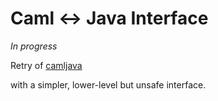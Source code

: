 # Caml <-> Java Interface

_In progress_

Retry of [camljava](https://github.com/xavierleroy/camljava)

with a simpler, lower-level but unsafe interface.
